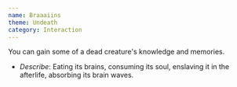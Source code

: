```yaml
---
name: Braaaiins
theme: Undeath
category: Interaction
---
```


You can gain some of a dead creature's knowledge and memories.

* *Describe*: Eating its brains, consuming its soul, enslaving it in the afterlife, absorbing its brain waves.